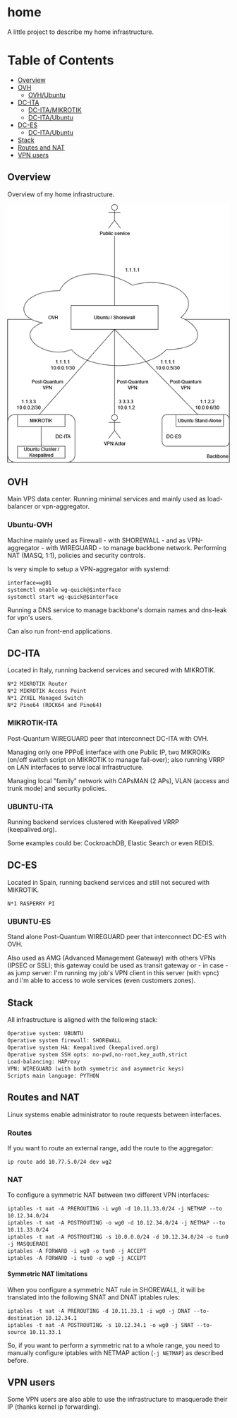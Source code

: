 # home
A little project to describe my home infrastructure.

# Table of Contents
- [Overview](#overview)
- [OVH](#ovh)
  - [OVH/Ubuntu](#ubuntu-ovh)
- [DC-ITA](#dc-ita)
  - [DC-ITA/MIKROTIK](#mikrotik-ita)
  - [DC-ITA/Ubuntu](#ubuntu-ita)
- [DC-ES](#dc-es)
  - [DC-ITA/Ubuntu](#ubuntu-es)
- [Stack](#stack)
- [Routes and NAT](#routes-and-nat)
- [VPN users](#vpn-users)

## Overview
Overview of my home infrastructure.

<p align="center">
  <img src="data/network.png" alt="network"/>
</p>

## OVH
Main VPS data center.
Running minimal services and mainly used as load-balancer or vpn-aggregator.

### Ubuntu-OVH
Machine mainly used as Firewall - with SHOREWALL - and as VPN-aggregator - with WIREGUARD - to manage backbone network. 
Performing NAT (MASQ, 1:1), policies and security controls. 

Is very simple to setup a VPN-aggregator with systemd:
```
interface=wg01
systemctl enable wg-quick@$interface
systemctl start wg-quick@$interface
```

Running a DNS service to manage backbone's domain names and dns-leak for vpn's users.

Can also run front-end applications.

## DC-ITA
Located in Italy, running backend services and secured with MIKROTIK.

```
N*2 MIKROTIK Router
N*2 MIKROTIK Access Point
N*1 ZYXEL Managed Switch
N*2 Pine64 (ROCK64 and Pine64)
```

### MIKROTIK-ITA
Post-Quantum WIREGUARD peer that interconnect DC-ITA with OVH.

Managing only one PPPoE interface with one Public IP, two MIKROIKs (on/off switch script on MIKROTIK to manage fail-over); also running VRRP on LAN interfaces to serve local infrastructure.

Managing local "family" network with CAPsMAN (2 APs), VLAN (access and trunk mode) and security policies.

### UBUNTU-ITA
Running backend services clustered with Keepalived VRRP (keepalived.org).

Some examples could be: CockroachDB, Elastic Search or even REDIS.

## DC-ES
Located in Spain, running backend services and still not secured with MIKROTIK.

```
N*1 RASPERRY PI
```

### UBUNTU-ES
Stand alone Post-Quantum WIREGUARD peer that interconnect DC-ES with OVH.

Also used as AMG (Advanced Management Gateway) with others VPNs (IPSEC or SSL); this gateway could be used as transit gateway or - in case - as jump server: I'm running my job's VPN client in this server (with vpnc) and i'm able to access to wole services (even customers zones).

## Stack
All infrastructure is aligned with the following stack:

```
Operative system: UBUNTU
Operative system firewall: SHOREWALL
Operative system HA: Keepalived (keepalived.org)
Operative system SSH opts: no-pwd,no-root,key_auth,strict
Load-balancing: HAProxy
VPN: WIREGUARD (with both symmetric and asymmetric keys)
Scripts main language: PYTHON
```

## Routes and NAT
Linux systems enable administrator to route requests between interfaces.

### Routes
If you want to route an external range, add the route to the aggregator:
```
ip route add 10.77.5.0/24 dev wg2
```

### NAT
To configure a symmetric NAT between two different VPN interfaces:

```
iptables -t nat -A PREROUTING -i wg0 -d 10.11.33.0/24 -j NETMAP --to 10.12.34.0/24
iptables -t nat -A POSTROUTING -o wg0 -d 10.12.34.0/24 -j NETMAP --to 10.11.33.0/24
iptables -t nat -A POSTROUTING -s 10.0.0.0/24 -d 10.12.34.0/24 -o tun0 -j MASQUERADE
iptables -A FORWARD -i wg0 -o tun0 -j ACCEPT
iptables -A FORWARD -i tun0 -o wg0 -j ACCEPT
```

#### Symmetric NAT limitations
When you configure a symmetric NAT rule in SHOREWALL, it will be translated into the following SNAT and DNAT iptables rules:

```
iptables -t nat -A PREROUTING -d 10.11.33.1 -i wg0 -j DNAT --to-destination 10.12.34.1
iptables -t nat -A POSTROUTING -s 10.12.34.1 -o wg0 -j SNAT --to-source 10.11.33.1
```

So, if you want to perform a symmetric nat to a whole range, you need to manually configure iptables with NETMAP action (```-j NETMAP```) as described before.

## VPN users
Some VPN users are also able to use the infrastructure to masquerade their IP (thanks kernel ip forwarding).
